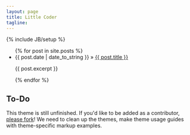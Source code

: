 ```yaml
---
layout: page
title: Little Coder
tagline: 
---
```

{% include JB/setup %}



<ul class="posts">
  {% for post in site.posts %}
   <li><span>{{ post.date | date_to_string }}</span> &raquo; <a href="{{ BASE_PATH }}{{ post.url }}">{{ post.title }}</a></li>
   <p>{{ post.excerpt }}</p>
  {% endfor %}
</ul>

## To-Do

This theme is still unfinished. If you'd like to be added as a contributor, [please fork](http://github.com/plusjade/jekyll-bootstrap)!
We need to clean up the themes, make theme usage guides with theme-specific markup examples.



